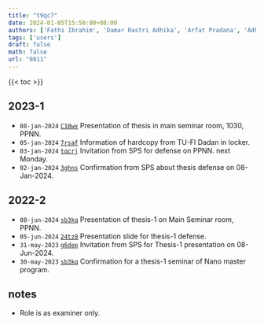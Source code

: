 ```yaml
---
title: "t9qc7"
date: 2024-01-05T15:50:00+08:00
authors: ['Fathi Ibrahim', 'Damar Rastri Adhika', 'Arfat Pradana', 'Adhitya Gandaryus Saputro', 'Sparisoma Viridi']
tags: ['users']
draft: false
math: false
url: "0011"
---
```

{{< toc >}}


## 2023-1
+ `08-jan-2024` [`C10wx`](https://www.instagram.com/p/C10wxl8P2F4/) Presentation of thesis in main seminar room, 1030, PPNN.
+ `05-jan-2024` [`7rsaf`](https://osf.io/7rsaf) Information of hardcopy from TU-FI Dadan in locker.
+ `03-jan-2024` [`tqcrj`](https://osf.io/tqcrj) Invitation from SPS for defense on PPNN. next Monday.
+ `02-jan-2024` [`3ghns`](https://osf.io/3ghns) Confirmation from SPS about thesis defense on 08-Jan-2024.


## 2022-2
+ `08-jun-2024` [`sb3kq`](https://osf.io/sb3kq) Presentation of thesis-1 on Main Seminar room, PPNN.
+ `05-jun-2024` [`24tz8`](https://osf.io/24tz8) Presentation slide for thesis-1 defense.
+ `31-may-2023` [`g6dep`](https://osf.io/g6dep) Invitation from SPS for Thesis-1 presentation on 08-Jun-2024.
+ `30-may-2023` [`sb3kq`](https://osf.io/sb3kq) Confirmation for a thesis-1 seminar of Nano master program.


## notes
+ Role is as examiner only.
